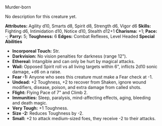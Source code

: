 Murder-born

No description for this creature yet.

**Attributes:** Agility d10, Smarts d8, Spirit d8, Strength d6, Vigor
d6
**Skills:** Fighting d6, Intimidation d10, Notice d10, Stealth d12+1
**Charisma:** +1; **Pace:** -; **Parry:** 5; **Toughness:** 6
**Edges:** Combat Reflexes, Level Headed
**Special Abilities**
- **Incorporeal Touch:** Str.
- **Darkvision:** No vision penalties for darkness (range 12").
- **Ethereal:** Intangible and can only be hurt by magical attacks.
- **Wail:** Opposed Spirit roll vs all living targets within 6",
inflicts 2d10 sonic damage, +d6 on a raise.
- **Fear -1:** Anyone who sees this creature must make a Fear check at
-1.
- **Undead:** +2 Toughness, +2 to recover from Shaken, ignore wound
modifiers, disease, poison, and extra damage from called shots.
- **Flight:** Flying Pace of 7" and Climb 2.
- **Immunities:** Sleep, paralysis, mind-affecting effects, aging,
bleeding and death magic.
- **Very Tough:** +1 Toughness.
- **Size -2:** Reduces Toughness by -2.
- **Small:** +2 to attack medium-sized foes, they receive -2 to their
attacks.

